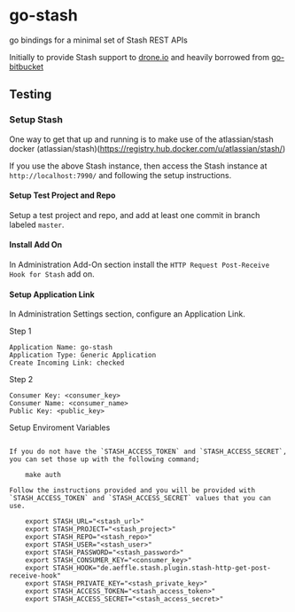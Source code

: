 # go-stash

go bindings for a minimal set of Stash REST APIs

Initially to provide Stash support to [drone.io](https://github.com/drone/drone) and heavily borrowed from [go-bitbucket](https://github.com/drone/go-bitbucket)


## Testing

### Setup Stash

One way to get that up and running is to make use of the atlassian/stash docker
(atlassian/stash)(https://registry.hub.docker.com/u/atlassian/stash/)

If you use the above Stash instance, then access the Stash instance at `http://localhost:7990/` and following the setup instructions.

#### Setup Test Project and Repo

Setup a test project and repo, and add at least one commit in branch labeled `master`.

#### Install Add On

In Administration Add-On section install the `HTTP Request Post-Receive Hook for Stash` add on.

#### Setup Application Link

In Administration Settings section, configure an Application Link.

Step 1

    Application Name: go-stash
    Application Type: Generic Application
    Create Incoming Link: checked

Step 2

    Consumer Key: <consumer_key>
    Consumer Name: <consumer_name>
    Public Key: <public_key>


Setup Enviroment Variables
~~~~~~~~~~~~~~~~~~~~~~~~~~

If you do not have the `STASH_ACCESS_TOKEN` and `STASH_ACCESS_SECRET`, you can set those up with the following command;

    make auth

Follow the instructions provided and you will be provided with `STASH_ACCESS_TOKEN` and `STASH_ACCESS_SECRET` values that you can use.

    export STASH_URL="<stash_url>"
    export STASH_PROJECT="<stash_project>"
    export STASH_REPO="<stash_repo>"
    export STASH_USER="<stash_user>"
    export STASH_PASSWORD="<stash_password>"
    export STASH_CONSUMER_KEY="<consumer_key>"
    export STASH_HOOK="de.aeffle.stash.plugin.stash-http-get-post-receive-hook"
    export STASH_PRIVATE_KEY="<stash_private_key>"
    export STASH_ACCESS_TOKEN="<stash_access_token>"
    export STASH_ACCESS_SECRET="<stash_access_secret>"
